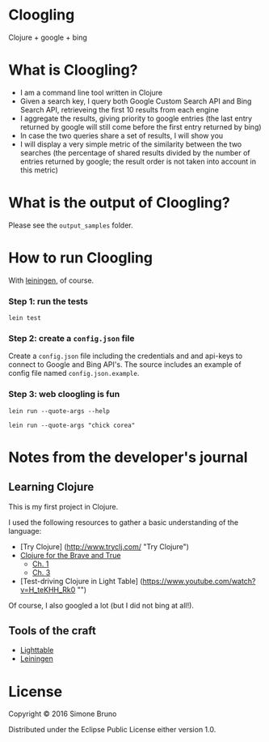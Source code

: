 # Cloogling

Clojure + google + bing

# What is Cloogling?

- I am a command line tool written in Clojure
- Given a search key, I query both Google Custom Search API and Bing Search API, retrieveing the first 10 results from each engine
- I aggregate the results, giving priority to google entries (the last entry returned by google will still come before the first entry returned by bing)
- In case the two queries share a set of results, I will show you
- I will display a very simple metric of the similarity between the two searches (the percentage of shared results divided by the number of entries returned by google; the result order is not taken into account in this metric)

# What is the output of Cloogling?

Please see the `output_samples` folder.


# How to run Cloogling

With [leiningen](http://leiningen.org/ "Leiningen"), of course.

### Step 1: run the tests

`lein test`

### Step 2: create a `config.json` file

Create a `config.json` file including the credentials and and api-keys to connect to Google and Bing API's. The source includes an example of config file named `config.json.example`.

### Step 3: web cloogling is fun

`lein run --quote-args --help`

`lein run --quote-args "chick corea"`

# Notes from the developer's journal

## Learning Clojure

This is my first project in Clojure.

I used the following resources to gather a basic understanding of the language:

- [Try Clojure] (http://www.tryclj.com/ "Try Clojure")
- [Clojure for the Brave and True](http://www.braveclojure.com/ "Clojure for the Brave and True")
  - [Ch. 1](http://www.braveclojure.com/getting-started/ "Ch. 1")
  - [Ch. 3](http://www.braveclojure.com/do-things/       "Ch. 2")
- [Test-driving Clojure in Light Table] (https://www.youtube.com/watch?v=H_teKHH_Rk0 "")

Of course, I also googled a lot (but I did not bing at all!).


## Tools of the craft

- [Lighttable](http://lighttable.com/ "Lighttable")
- [Leiningen](http://leiningen.org/ "Leiningen")

# License

Copyright © 2016 Simone Bruno

Distributed under the Eclipse Public License either version 1.0.

